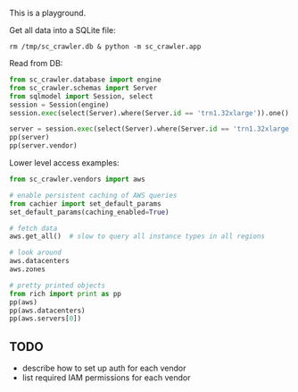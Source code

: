 This is a playground.

Get all data into a SQLite file:

```shell
rm /tmp/sc_crawler.db & python -m sc_crawler.app
```

Read from DB:

```py
from sc_crawler.database import engine
from sc_crawler.schemas import Server
from sqlmodel import Session, select
session = Session(engine)
session.exec(select(Server).where(Server.id == 'trn1.32xlarge')).one()

server = session.exec(select(Server).where(Server.id == 'trn1.32xlarge')).one()
pp(server)
pp(server.vendor)
```

Lower level access examples:

```py
from sc_crawler.vendors import aws

# enable persistent caching of AWS queries
from cachier import set_default_params
set_default_params(caching_enabled=True)

# fetch data
aws.get_all()  # slow to query all instance types in all regions

# look around
aws.datacenters
aws.zones

# pretty printed objects
from rich import print as pp
pp(aws)
pp(aws.datacenters)
pp(aws.servers[0])
```

## TODO

- describe how to set up auth for each vendor
- list required IAM permissions for each vendor
